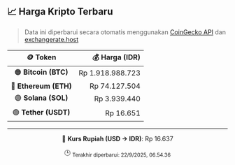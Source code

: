 

<!-- HARGA_KRIPTO -->
## 📈 Harga Kripto Terbaru

> Data ini diperbarui secara otomatis menggunakan [CoinGecko API](https://www.coingecko.com/) dan [exchangerate.host](https://exchangerate.host/)

<div align="center">

| 🪙 Token | 💰 Harga (IDR) |
|:------:|---------------:|
| 🟠 **Bitcoin (BTC)**   | Rp 1.918.988.723 |
| 🔵 **Ethereum (ETH)**  | Rp 74.127.504 |
| 🟣 **Solana (SOL)**    | Rp 3.939.440 |
| 🟢 **Tether (USDT)**   | Rp 16.651 |

---

💱 **Kurs Rupiah (USD → IDR)**: Rp 16.637

🕒 <sub>Terakhir diperbarui: 22/9/2025, 06.54.36</sub>

</div>
<!-- /HARGA_KRIPTO -->
